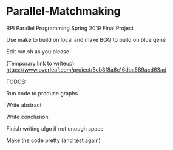 # Parallel-Matchmaking
RPI Parallel Programming Spring 2019 Final Project

Use make to build on local and make BGQ to build on blue gene

Edit run.sh as you please

(Temporary link to writeup)
https://www.overleaf.com/project/5cb8f8a6c16dba589acd63ad

TODOS:

Run code to produce graphs

Write abstract

Write conclusion

Finish writing algo if not enough space

Make the code pretty (and test again)
